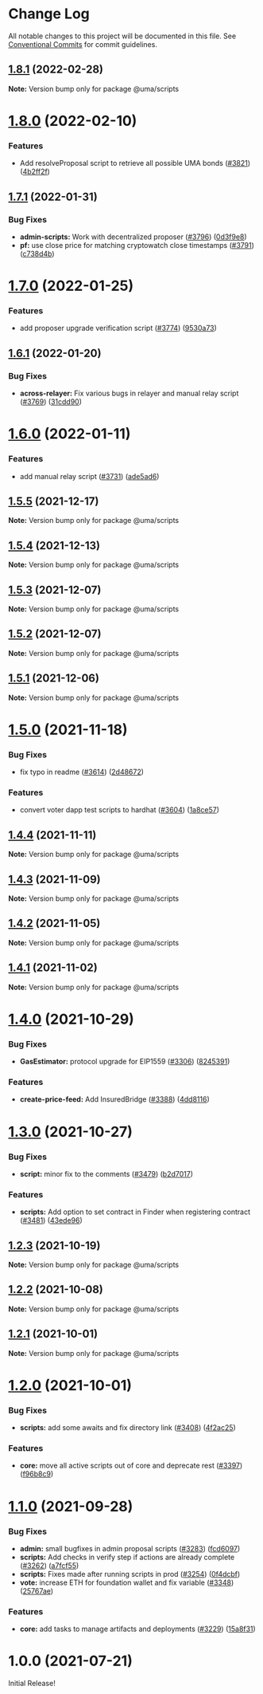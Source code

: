 # Change Log

All notable changes to this project will be documented in this file.
See [Conventional Commits](https://conventionalcommits.org) for commit guidelines.

## [1.8.1](https://github.com/UMAprotocol/protocol/compare/@uma/scripts@1.8.0...@uma/scripts@1.8.1) (2022-02-28)

**Note:** Version bump only for package @uma/scripts

# [1.8.0](https://github.com/UMAprotocol/protocol/compare/@uma/scripts@1.7.1...@uma/scripts@1.8.0) (2022-02-10)

### Features

- Add resolveProposal script to retrieve all possible UMA bonds ([#3821](https://github.com/UMAprotocol/protocol/issues/3821)) ([4b2ff2f](https://github.com/UMAprotocol/protocol/commit/4b2ff2f312fa78c83b439fb4791433a70fb4f096))

## [1.7.1](https://github.com/UMAprotocol/protocol/compare/@uma/scripts@1.7.0...@uma/scripts@1.7.1) (2022-01-31)

### Bug Fixes

- **admin-scripts:** Work with decentralized proposer ([#3796](https://github.com/UMAprotocol/protocol/issues/3796)) ([0d3f9e8](https://github.com/UMAprotocol/protocol/commit/0d3f9e83172aec9fe1a38e48dc1abae2a896e448))
- **pf:** use close price for matching cryptowatch close timestamps ([#3791](https://github.com/UMAprotocol/protocol/issues/3791)) ([c738d4b](https://github.com/UMAprotocol/protocol/commit/c738d4b512d69eb6aa88826ea5302f577af69ffc))

# [1.7.0](https://github.com/UMAprotocol/protocol/compare/@uma/scripts@1.6.1...@uma/scripts@1.7.0) (2022-01-25)

### Features

- add proposer upgrade verification script ([#3774](https://github.com/UMAprotocol/protocol/issues/3774)) ([9530a73](https://github.com/UMAprotocol/protocol/commit/9530a7371076dd1354d3467d08cd8bd8fadb2d74))

## [1.6.1](https://github.com/UMAprotocol/protocol/compare/@uma/scripts@1.6.0...@uma/scripts@1.6.1) (2022-01-20)

### Bug Fixes

- **across-relayer:** Fix various bugs in relayer and manual relay script ([#3769](https://github.com/UMAprotocol/protocol/issues/3769)) ([31cdd90](https://github.com/UMAprotocol/protocol/commit/31cdd9082979c288001af17c487a89ebcc9672f0))

# [1.6.0](https://github.com/UMAprotocol/protocol/compare/@uma/scripts@1.5.5...@uma/scripts@1.6.0) (2022-01-11)

### Features

- add manual relay script ([#3731](https://github.com/UMAprotocol/protocol/issues/3731)) ([ade5ad6](https://github.com/UMAprotocol/protocol/commit/ade5ad63718e15e83d4789ffe7b7814e31c6f07d))

## [1.5.5](https://github.com/UMAprotocol/protocol/compare/@uma/scripts@1.5.4...@uma/scripts@1.5.5) (2021-12-17)

**Note:** Version bump only for package @uma/scripts

## [1.5.4](https://github.com/UMAprotocol/protocol/compare/@uma/scripts@1.5.3...@uma/scripts@1.5.4) (2021-12-13)

**Note:** Version bump only for package @uma/scripts

## [1.5.3](https://github.com/UMAprotocol/protocol/compare/@uma/scripts@1.5.1...@uma/scripts@1.5.3) (2021-12-07)

**Note:** Version bump only for package @uma/scripts

## [1.5.2](https://github.com/UMAprotocol/protocol/compare/@uma/scripts@1.5.1...@uma/scripts@1.5.2) (2021-12-07)

**Note:** Version bump only for package @uma/scripts

## [1.5.1](https://github.com/UMAprotocol/protocol/compare/@uma/scripts@1.5.0...@uma/scripts@1.5.1) (2021-12-06)

**Note:** Version bump only for package @uma/scripts

# [1.5.0](https://github.com/UMAprotocol/protocol/compare/@uma/scripts@1.4.4...@uma/scripts@1.5.0) (2021-11-18)

### Bug Fixes

- fix typo in readme ([#3614](https://github.com/UMAprotocol/protocol/issues/3614)) ([2d48672](https://github.com/UMAprotocol/protocol/commit/2d48672dff4fd0c9c5ba8a61fe87dd6caea43dba))

### Features

- convert voter dapp test scripts to hardhat ([#3604](https://github.com/UMAprotocol/protocol/issues/3604)) ([1a8ce57](https://github.com/UMAprotocol/protocol/commit/1a8ce57ce56a8e21988f4838f934bb2b7d38239a))

## [1.4.4](https://github.com/UMAprotocol/protocol/compare/@uma/scripts@1.4.3...@uma/scripts@1.4.4) (2021-11-11)

**Note:** Version bump only for package @uma/scripts

## [1.4.3](https://github.com/UMAprotocol/protocol/compare/@uma/scripts@1.4.2...@uma/scripts@1.4.3) (2021-11-09)

**Note:** Version bump only for package @uma/scripts

## [1.4.2](https://github.com/UMAprotocol/protocol/compare/@uma/scripts@1.4.1...@uma/scripts@1.4.2) (2021-11-05)

**Note:** Version bump only for package @uma/scripts

## [1.4.1](https://github.com/UMAprotocol/protocol/compare/@uma/scripts@1.4.0...@uma/scripts@1.4.1) (2021-11-02)

**Note:** Version bump only for package @uma/scripts

# [1.4.0](https://github.com/UMAprotocol/protocol/compare/@uma/scripts@1.3.0...@uma/scripts@1.4.0) (2021-10-29)

### Bug Fixes

- **GasEstimator:** protocol upgrade for EIP1559 ([#3306](https://github.com/UMAprotocol/protocol/issues/3306)) ([8245391](https://github.com/UMAprotocol/protocol/commit/8245391ee07dca37be3c52a9a9ba47ed4d63f6f7))

### Features

- **create-price-feed:** Add InsuredBridge ([#3388](https://github.com/UMAprotocol/protocol/issues/3388)) ([4dd8116](https://github.com/UMAprotocol/protocol/commit/4dd811635fd5647bf5916eb366daf5d613f3856c))

# [1.3.0](https://github.com/UMAprotocol/protocol/compare/@uma/scripts@1.2.3...@uma/scripts@1.3.0) (2021-10-27)

### Bug Fixes

- **script:** minor fix to the comments ([#3479](https://github.com/UMAprotocol/protocol/issues/3479)) ([b2d7017](https://github.com/UMAprotocol/protocol/commit/b2d701740330ec4f16ad74bdb523241883749591))

### Features

- **scripts:** Add option to set contract in Finder when registering contract ([#3481](https://github.com/UMAprotocol/protocol/issues/3481)) ([43ede96](https://github.com/UMAprotocol/protocol/commit/43ede968ec5bd8268179c0a69ce730a07b65f1da))

## [1.2.3](https://github.com/UMAprotocol/protocol/compare/@uma/scripts@1.2.2...@uma/scripts@1.2.3) (2021-10-19)

**Note:** Version bump only for package @uma/scripts

## [1.2.2](https://github.com/UMAprotocol/protocol/compare/@uma/scripts@1.2.1...@uma/scripts@1.2.2) (2021-10-08)

**Note:** Version bump only for package @uma/scripts

## [1.2.1](https://github.com/UMAprotocol/protocol/compare/@uma/scripts@1.2.0...@uma/scripts@1.2.1) (2021-10-01)

**Note:** Version bump only for package @uma/scripts

# [1.2.0](https://github.com/UMAprotocol/protocol/compare/@uma/scripts@1.1.0...@uma/scripts@1.2.0) (2021-10-01)

### Bug Fixes

- **scripts:** add some awaits and fix directory link ([#3408](https://github.com/UMAprotocol/protocol/issues/3408)) ([4f2ac25](https://github.com/UMAprotocol/protocol/commit/4f2ac25623c7b75a023246fed74f658c02a2ea88))

### Features

- **core:** move all active scripts out of core and deprecate rest ([#3397](https://github.com/UMAprotocol/protocol/issues/3397)) ([f96b8c9](https://github.com/UMAprotocol/protocol/commit/f96b8c90b01002594bf44ac44f03f6d021bee460))

# [1.1.0](https://github.com/UMAprotocol/protocol/compare/@uma/scripts@1.0.0...@uma/scripts@1.1.0) (2021-09-28)

### Bug Fixes

- **admin:** small bugfixes in admin proposal scripts ([#3283](https://github.com/UMAprotocol/protocol/issues/3283)) ([fcd6097](https://github.com/UMAprotocol/protocol/commit/fcd6097e19a7ed7c976b597605cb6fac5cfec5b5))
- **scripts:** Add checks in verify step if actions are already complete ([#3262](https://github.com/UMAprotocol/protocol/issues/3262)) ([a7fcf55](https://github.com/UMAprotocol/protocol/commit/a7fcf558d15aea401f6b80e0c55e9de7b8ea0735))
- **scripts:** Fixes made after running scripts in prod ([#3254](https://github.com/UMAprotocol/protocol/issues/3254)) ([0f4dcbf](https://github.com/UMAprotocol/protocol/commit/0f4dcbfc56a4669e9571c6d007436c7928f51735))
- **vote:** increase ETH for foundation wallet and fix variable ([#3348](https://github.com/UMAprotocol/protocol/issues/3348)) ([25767ae](https://github.com/UMAprotocol/protocol/commit/25767ae18908d31b0112d1a61e24cf1ceeb6b6e5))

### Features

- **core:** add tasks to manage artifacts and deployments ([#3229](https://github.com/UMAprotocol/protocol/issues/3229)) ([15a8f31](https://github.com/UMAprotocol/protocol/commit/15a8f31e3d3ce0df9b68b03ae56f8df789ae481a))

# 1.0.0 (2021-07-21)

Initial Release!

